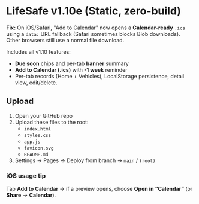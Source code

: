 # LifeSafe v1.10e (Static, zero-build)

**Fix:** On iOS/Safari, "Add to Calendar" now opens a **Calendar-ready** `.ics` using a `data:` URL fallback (Safari sometimes blocks Blob downloads).  
Other browsers still use a normal file download.

Includes all v1.10 features:
- **Due soon** chips and per-tab **banner** summary
- **Add to Calendar (.ics)** with **-1 week** reminder
- Per-tab records (Home + Vehicles), LocalStorage persistence, detail view, edit/delete.

## Upload
1) Open your GitHub repo
2) Upload these files to the root:
   - `index.html`
   - `styles.css`
   - `app.js`
   - `favicon.svg`
   - `README.md`
3) Settings → Pages → Deploy from branch → `main` / `(root)`

### iOS usage tip
Tap **Add to Calendar** → if a preview opens, choose **Open in “Calendar”** (or **Share** → **Calendar**).
